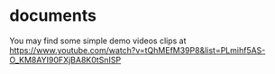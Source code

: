 # documents

You may find some simple demo videos clips at https://www.youtube.com/watch?v=tQhMEfM39P8&list=PLmihf5AS-O_KM8AYI90FXjBA8K0tSnISP
